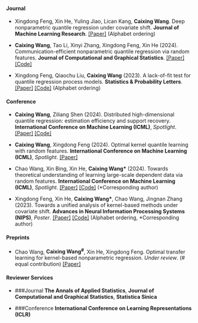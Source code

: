 #### Journal

- Xingdong Feng, Xin He, Yuling Jiao, Lican Kang, <strong>Caixing Wang</strong>. Deep nonparametric quantile regression under covariate shift. <strong>Journal of Machine Learning Research</strong>. [[Paper]](https://www.jmlr.org/papers/volume25/24-0906/24-0906.pdf) (Alphabet ordering)

- <strong>Caixing Wang</strong>, Tao Li, Xinyi Zhang, Xingdong Feng, Xin He (2024). Communication-efficient nonparametric quantile regression via random features. <strong>Journal of Computational and Graphical Statistics</strong>. [[Paper]](https://www.tandfonline.com/doi/full/10.1080/10618600.2024.2308798) [[Code]](https://github.com/WangCaixing-96/DisRFKQR)


- Xingdong Feng, Qiaochu Liu, <strong>Caixing Wang</strong> (2023). A lack-of-fit test for quantile regression process models. <strong>Statistics \& Probability Letters</strong>. [[Paper]](https://www.sciencedirect.com/science/article/pii/S0167715222001936) 
 [[Code]](https://github.com/lqiaochu/QPLoF)
(Alphabet ordering)

#### Conference



- <strong>Caixing Wang</strong>, Ziliang Shen (2024). Distributed high-dimensional quantile regression: estimation efficiency and support recovery. <strong>International Conference on Machine Learning (ICML)</strong>, *Spotlight*.  [[Paper]](https://openreview.net/pdf?id=PDUQRBPkks) [[Code]](https://github.com/WangCaixing-96/DHSQR)

- <strong>Caixing Wang</strong>, Xingdong Feng (2024). Optimal kernel quantile learning with random features. <strong>International Conference on Machine Learning (ICML)</strong>, *Spotlight*.  [[Paper]](https://openreview.net/pdf?id=KOW9ncAiRo)

- Chao Wang, Xin Bing, Xin He, <strong>Caixing Wang*</strong> (2024). Towards theoretical understanding of learning large-scale dependent data via random features. <strong>International Conference on Machine Learning (ICML)</strong>, *Spotlight*.  [[Paper]](https://openreview.net/pdf?id=eY4jrFe6Qc) [[Code]](https://github.com/wangchao-afk/KRR-RF-DP) (*Corresponding author)

- Xingdong Feng, Xin He, <strong>Caixing Wang*</strong>, Chao Wang, Jingnan Zhang (2023). Towards a unified analysis of kernel-based methods under covariate shift. <strong>Advances in Neural Information Processing Systems (NIPS)</strong>, *Poster*. [[Paper]](https://openreview.net/pdf?id=yIcCkMUCtL) [[Code]](https://github.com/WangCaixing-96/Kernel_CS) (Alphabet ordering, *Corresponding author)


#### Preprints



- Chao Wang, <strong>Caixing Wang<sup>#<sup></strong>, Xin He, Xingdong Feng. Optimal transfer learning for kernel-based nonparametric regression. *Under review*. (# equal contribution) [[Paper]](https://arxiv.org/pdf/2310.13966) 






#### Reviewer Services

- ###Journal <strong>The Annals of Applied Statistics</strong>, <strong>Journal of Computational and Graphical Statistics</strong>, <strong>Statistica Sinica</strong>


- ###Conference <strong>International Conference on Learning Representations (ICLR)</strong>
